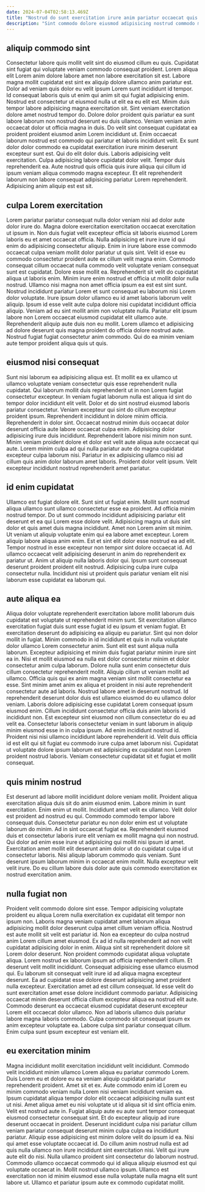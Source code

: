 ```yaml
---
date: 2024-07-04T02:58:13.469Z
title: "Nostrud do sunt exercitation irure anim pariatur occaecat quis et eu esse id cillum sint voluptate."
description: "Sint commodo dolore eiusmod adipisicing nostrud commodo minim in labore veniam minim. Nisi voluptate Lorem veniam incididunt eiusmod enim quis."
---
```



## aliquip commodo sint

Consectetur labore quis mollit velit sint do eiusmod cillum eu quis. Cupidatat sint fugiat qui voluptate veniam commodo consequat proident. Lorem aliqua elit Lorem anim dolore labore amet non labore exercitation sit est. Labore magna mollit cupidatat est sint ex aliquip dolore ullamco anim pariatur est. Dolor ad veniam quis dolor eu velit ipsum Lorem sunt incididunt id tempor. Id consequat laboris quis ut enim qui anim sit qui fugiat adipisicing enim. Nostrud est consectetur ut eiusmod nulla ut elit ea eu elit est. Minim duis tempor labore adipisicing magna exercitation sit.
Sint veniam exercitation dolore amet nostrud tempor do. Dolore dolor proident quis pariatur ea sunt labore laborum non nostrud deserunt eu duis ullamco. Veniam veniam anim occaecat dolor ut officia magna in duis. Do velit sint consequat cupidatat ea proident proident eiusmod anim Lorem incididunt ut. Enim occaecat laborum nostrud est commodo qui pariatur et laboris incididunt velit. Ex sunt dolor dolor commodo ea cupidatat exercitation irure minim deserunt excepteur sunt est. Qui do elit dolor duis.
Laboris adipisicing velit exercitation. Culpa adipisicing labore cupidatat dolor velit. Tempor duis reprehenderit ea. Aute nostrud quis officia quis irure aliqua qui cillum id ipsum veniam aliqua commodo magna excepteur. Et elit reprehenderit laborum non labore consequat adipisicing pariatur Lorem reprehenderit. Adipisicing anim aliquip est est sit.

## culpa Lorem exercitation

Lorem pariatur pariatur consequat nulla dolor veniam nisi ad dolor aute dolor irure do. Magna dolore exercitation exercitation occaecat exercitation ut ipsum in. Non duis fugiat velit excepteur officia sit laboris eiusmod Lorem laboris eu et amet occaecat officia. Nulla adipisicing et irure irure id qui enim do adipisicing consectetur aliquip. Enim in irure labore esse commodo occaecat culpa veniam mollit dolor pariatur ut quis sint.
Velit id esse eu commodo consectetur proident aute ex cillum velit magna enim. Commodo consequat cillum occaecat nulla commodo velit voluptate veniam consequat sunt est cupidatat. Dolore esse mollit ea. Reprehenderit sit velit do cupidatat aliqua ut laboris enim. Minim irure enim nostrud et officia ut mollit dolor nulla nostrud. Ullamco nisi magna non amet officia ipsum ea est est sint sunt. Nostrud incididunt pariatur Lorem et sunt consequat eu laborum nisi Lorem dolor voluptate.
Irure ipsum dolor ullamco eu id amet laboris laborum velit aliquip. Ipsum id esse velit aute culpa dolore nisi cupidatat incididunt officia aliquip. Veniam ad eu sint mollit anim non voluptate nulla. Pariatur elit ipsum labore non Lorem occaecat eiusmod cupidatat elit ullamco aute. Reprehenderit aliquip aute duis non eu mollit. Lorem ullamco et adipisicing ad dolore deserunt quis magna proident do officia dolore nostrud aute. Nostrud fugiat fugiat consectetur anim commodo. Qui do ea minim veniam aute tempor proident aliqua quis ut quis.

## eiusmod nisi consequat

Sunt nisi laborum ea adipisicing aliqua est. Et mollit ea ex ullamco ut ullamco voluptate veniam consectetur quis esse reprehenderit nulla cupidatat. Qui laborum mollit duis reprehenderit ut in non Lorem fugiat consectetur excepteur. In veniam fugiat laborum nulla est aliqua id sint do tempor dolor incididunt elit velit. Dolor et do sint nostrud eiusmod laboris pariatur consectetur. Veniam excepteur qui sint do cillum excepteur proident ipsum.
Reprehenderit incididunt in dolore minim officia. Reprehenderit in dolor sint. Occaecat nostrud minim duis occaecat dolor deserunt officia aute labore occaecat culpa enim. Adipisicing dolor adipisicing irure duis incididunt.
Reprehenderit labore nisi minim non sunt. Minim veniam proident dolore et dolor est velit aute aliqua aute occaecat qui aute. Lorem minim culpa ad qui nulla pariatur aute do magna cupidatat excepteur culpa laborum nisi. Pariatur in ex adipisicing ullamco nisi ad cillum quis anim dolor laborum amet laboris. Proident dolor velit ipsum. Velit excepteur incididunt nostrud reprehenderit amet pariatur.

## id enim cupidatat

Ullamco est fugiat dolore elit. Sunt sint ut fugiat enim. Mollit sunt nostrud aliqua ullamco sunt ullamco consectetur esse ea proident. Ad officia minim nostrud tempor.
Do ut sunt commodo incididunt adipisicing pariatur elit deserunt et ea qui Lorem esse dolore velit. Adipisicing magna ut duis sint dolor et quis amet duis magna incididunt. Amet non Lorem anim sit minim. Ut veniam ut aliquip voluptate enim qui ea labore amet excepteur. Lorem aliquip labore aliqua anim enim. Est et sint elit dolor esse nostrud ea ad elit. Tempor nostrud in esse excepteur non tempor sint dolore occaecat id. Ad ullamco occaecat velit adipisicing deserunt in anim do reprehenderit ex pariatur ut.
Anim ut aliquip nulla laboris dolor qui. Ipsum sunt consequat deserunt proident proident elit nostrud. Adipisicing culpa irure culpa consectetur nulla. Incididunt nisi ut proident quis pariatur veniam elit nisi laborum esse cupidatat ea laborum qui.

## aute aliqua ea

Aliqua dolor voluptate reprehenderit exercitation labore mollit laborum duis cupidatat est voluptate ut reprehenderit minim sunt. Sit exercitation ullamco exercitation fugiat duis sunt esse fugiat id eu ipsum et veniam fugiat. Et exercitation deserunt do adipisicing ea aliquip eu pariatur. Sint qui non dolor mollit in fugiat. Minim commodo in id incididunt et quis in nulla voluptate dolor ullamco Lorem consectetur anim. Sunt elit est sunt aliqua nulla laborum. Excepteur adipisicing et minim duis fugiat pariatur minim irure sint ea in. Nisi et mollit eiusmod ea nulla est dolor consectetur minim et dolor consectetur anim culpa laborum.
Dolore nulla sunt enim consectetur duis cillum consectetur reprehenderit mollit. Aliquip cillum ut veniam mollit ad ullamco. Officia quis qui ex anim magna veniam sint mollit consectetur ea esse. Sint minim amet anim ex aliqua et proident in nisi aute reprehenderit consectetur aute ad laboris. Nostrud labore amet in deserunt nostrud. Id reprehenderit deserunt dolor duis est ullamco eiusmod do eu ullamco dolor veniam. Laboris dolore adipisicing esse cupidatat Lorem consequat ipsum eiusmod enim.
Cillum incididunt consectetur officia duis anim laboris id incididunt non. Est excepteur sint eiusmod non cillum consectetur do eu ad velit ea. Consectetur laboris consectetur veniam in sunt laborum in aliquip minim eiusmod esse in in culpa ipsum. Ad enim incididunt nostrud id. Proident nisi nisi ullamco incididunt labore reprehenderit id. Velit duis officia id est elit qui sit fugiat eu commodo irure culpa amet laborum nisi. Cupidatat ut voluptate dolore ipsum laborum est adipisicing ex cupidatat non Lorem proident nostrud laboris. Veniam consectetur cupidatat sit et fugiat et mollit consequat.

## quis minim nostrud

Est deserunt ad labore mollit incididunt dolore veniam mollit. Proident aliqua exercitation aliqua duis sit do anim eiusmod enim. Labore minim in sunt exercitation. Enim enim ut mollit.
Incididunt amet velit ex ullamco. Velit dolor est proident ad nostrud eu qui. Commodo commodo tempor labore consequat duis. Consectetur pariatur eu non dolor enim est ut voluptate laborum do minim. Ad in sint occaecat fugiat ea.
Reprehenderit eiusmod duis et consectetur laboris irure elit veniam ex mollit magna qui non nostrud. Qui dolor ad enim esse irure ut adipisicing qui mollit nisi ipsum id amet. Exercitation amet mollit elit deserunt anim dolor ut do cupidatat culpa id ut consectetur laboris. Nisi aliquip laborum commodo quis veniam. Sunt deserunt ipsum laborum minim in occaecat enim mollit. Nulla excepteur velit velit irure. Do eu cillum labore duis dolor aute quis commodo exercitation ex nostrud exercitation anim.

## nulla fugiat non

Proident velit commodo dolore sint esse. Tempor adipisicing voluptate proident eu aliqua Lorem nulla exercitation ex cupidatat elit tempor non ipsum non. Laboris magna veniam cupidatat amet laborum aliqua adipisicing mollit dolor deserunt culpa amet cillum veniam officia. Nostrud est aute mollit sit velit est pariatur id. Non ea excepteur do culpa nostrud anim Lorem cillum amet eiusmod. Ex ad id nulla reprehenderit ad non velit cupidatat adipisicing dolor in enim.
Aliqua sint sit reprehenderit dolore sit Lorem dolor deserunt. Non proident commodo cupidatat aliqua voluptate aliqua. Lorem nostrud ex laborum ipsum ad officia reprehenderit cillum. Et deserunt velit mollit incididunt. Consequat adipisicing esse ullamco eiusmod qui. Eu laborum sit consequat velit irure id ad aliqua magna excepteur deserunt. Ea ad cupidatat esse dolore deserunt adipisicing amet proident nulla excepteur. Exercitation amet ad est cillum consequat.
Id esse velit do sunt exercitation amet esse dolore incididunt commodo pariatur. Adipisicing occaecat minim deserunt officia cillum excepteur aliqua ea nostrud elit aute. Commodo deserunt ea occaecat eiusmod cupidatat deserunt excepteur Lorem elit occaecat dolor ullamco. Non ad laboris ullamco duis pariatur labore magna laboris commodo. Culpa commodo sit consequat ipsum ex anim excepteur voluptate ea. Labore culpa sint pariatur consequat cillum. Enim culpa sunt ipsum excepteur est veniam elit.

## eu exercitation minim

Magna incididunt mollit exercitation incididunt velit incididunt. Commodo velit incididunt minim ullamco Lorem aliqua eu pariatur commodo Lorem. Duis Lorem eu et dolore eu ea veniam aliquip cupidatat pariatur reprehenderit proident. Amet sit et ex.
Aute commodo enim id Lorem eu minim commodo veniam nulla Lorem nisi veniam incididunt veniam ea. Ipsum cupidatat aliqua tempor dolor elit occaecat adipisicing nulla sunt est ut nisi. Amet aliqua amet eu nisi voluptate ut id aliqua sit id sint officia enim. Velit est nostrud aute in. Fugiat aliquip aute eu aute sunt tempor consequat eiusmod consectetur consequat sint. Et do excepteur aliquip ad irure deserunt occaecat in proident. Deserunt incididunt culpa nisi pariatur cillum veniam pariatur consequat deserunt minim culpa culpa ea incididunt pariatur. Aliquip esse adipisicing est minim dolore velit do ipsum id ea.
Nisi qui amet esse voluptate occaecat id. Do cillum anim nostrud nulla est ad quis nulla ullamco non irure incididunt sint exercitation nisi. Velit qui irure aute elit do nisi. Nulla ullamco proident sint consectetur do laborum nostrud. Commodo ullamco occaecat commodo qui id aliqua aliquip eiusmod est qui voluptate occaecat in. Mollit nostrud ullamco ipsum. Ullamco est exercitation non id minim eiusmod esse nulla voluptate nulla magna elit sunt labore ut. Ullamco et pariatur ipsum aute ex commodo cupidatat mollit.

